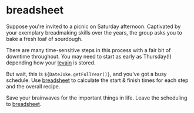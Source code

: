 # breadsheet
Suppose you're invited to a picnic on Saturday afternoon.  Captivated by your exemplary breadmaking skills over the years, the group asks you to bake a fresh loaf of sourdough.

There are many time-sensitive steps in this process with a fair bit of downtime throughout.  You may need to start as early as Thursday(!) depending how your [levain](https://en.wikipedia.org/wiki/Sourdough#Starter) is stored.

But wait, this is `${DateJoke.getFullYear()}`, and you've got a busy schedule.  Use [breadsheet](http://breadsheet.com) to calculate the start & finish times for each step and the overall recipe.  

Save your brainwaves for the important things in life.  Leave the scheduling to [breadsheet](http://breadsheet.com).
